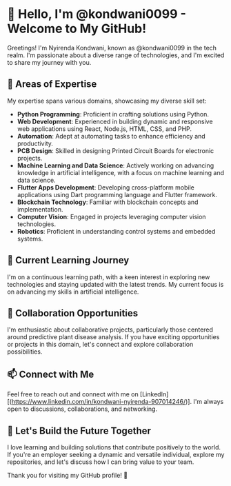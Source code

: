 # 👋 Hello, I'm @kondwani0099 - Welcome to My GitHub!

Greetings! I'm Nyirenda Kondwani, known as @kondwani0099 in the tech realm. I'm passionate about a diverse range of technologies, and I'm excited to share my journey with you.

## 👀 Areas of Expertise

My expertise spans various domains, showcasing my diverse skill set:

- **Python Programming**: Proficient in crafting solutions using Python.
- **Web Development**: Experienced in building dynamic and responsive web applications using React, Node.js, HTML, CSS, and PHP.
- **Automation**: Adept at automating tasks to enhance efficiency and productivity.
- **PCB Design**: Skilled in designing Printed Circuit Boards for electronic projects.
- **Machine Learning and Data Science**: Actively working on advancing knowledge in artificial intelligence, with a focus on machine learning and data science.
- **Flutter Apps Development**: Developing cross-platform mobile applications using Dart programming language and Flutter framework.
- **Blockchain Technology**: Familiar with blockchain concepts and implementation.
- **Computer Vision**: Engaged in projects leveraging computer vision technologies.
- **Robotics**: Proficient in understanding control systems and embedded systems.

## 🌱 Current Learning Journey

I'm on a continuous learning path, with a keen interest in exploring new technologies and staying updated with the latest trends. My current focus is on advancing my skills in artificial intelligence.

## 💞️ Collaboration Opportunities

I'm enthusiastic about collaborative projects, particularly those centered around predictive plant disease analysis. If you have exciting opportunities or projects in this domain, let's connect and explore collaboration possibilities.

## 📫 Connect with Me

Feel free to reach out and connect with me on [LinkedIn][(https://www.linkedin.com/in/kondwani-nyirenda-907014246/)]. I'm always open to discussions, collaborations, and networking.

## 🚀 Let's Build the Future Together

I love learning and building solutions that contribute positively to the world. If you're an employer seeking a dynamic and versatile individual, explore my repositories, and let's discuss how I can bring value to your team.

Thank you for visiting my GitHub profile! 🚀

